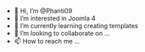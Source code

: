 - 👋 Hi, I’m @Phanti09
- 👀 I’m interested in Joomla 4
- 🌱 I’m currently learning creating templates
- 💞️ I’m looking to collaborate on ...
- 📫 How to reach me ...

<!---
Phanti09/Phanti09 is a ✨ special ✨ repository because its `README.md` (this file) appears on your GitHub profile.
You can click the Preview link to take a look at your changes.
--->
